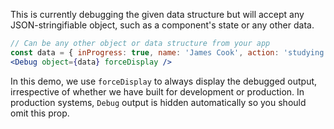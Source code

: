 This is currently debugging the given data structure but will accept any
JSON-stringifiable object, such as a component's state or any other data.

```jsx
// Can be any other object or data structure from your app
const data = { inProgress: true, name: 'James Cook', action: 'studying' };
<Debug object={data} forceDisplay />
```

In this demo, we use `forceDisplay` to always display the debugged output,
irrespective of whether we have built for development or production. In
production systems, `Debug` output is hidden automatically so you should omit
this prop.

